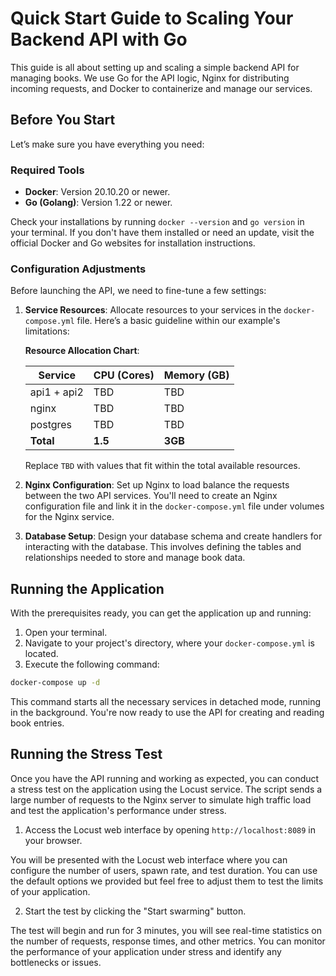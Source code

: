 # Quick Start Guide to Scaling Your Backend API with Go

This guide is all about setting up and scaling a simple backend API for managing books. We use Go for the API logic, Nginx for distributing incoming requests, and Docker to containerize and manage our services.

## Before You Start

Let’s make sure you have everything you need:

### Required Tools

- **Docker**: Version 20.10.20 or newer.
- **Go (Golang)**: Version 1.22 or newer.

Check your installations by running `docker --version` and `go version` in your terminal. If you don't have them installed or need an update, visit the official Docker and Go websites for installation instructions.

### Configuration Adjustments

Before launching the API, we need to fine-tune a few settings:

1. **Service Resources**: Allocate resources to your services in the `docker-compose.yml` file. Here’s a basic guideline within our example's limitations:

   **Resource Allocation Chart**:

   | Service     | CPU (Cores) | Memory (GB) |
   | ----------- | ----------- | ----------- |
   | api1 + api2 | TBD         | TBD         |
   | nginx       | TBD         | TBD         |
   | postgres    | TBD         | TBD         |
   | **Total**   | **1.5**     | **3GB**     |

   Replace `TBD` with values that fit within the total available resources.

2. **Nginx Configuration**: Set up Nginx to load balance the requests between the two API services. You'll need to create an Nginx configuration file and link it in the `docker-compose.yml` file under volumes for the Nginx service.

3. **Database Setup**: Design your database schema and create handlers for interacting with the database. This involves defining the tables and relationships needed to store and manage book data.

## Running the Application

With the prerequisites ready, you can get the application up and running:

1. Open your terminal.
2. Navigate to your project's directory, where your `docker-compose.yml` is located.
3. Execute the following command:

```bash
docker-compose up -d
```

This command starts all the necessary services in detached mode, running in the background. You're now ready to use the API for creating and reading book entries.

## Running the Stress Test

Once you have the API running and working as expected, you can conduct a stress test on the application using the Locust service. The script sends a large number of requests to the Nginx server to simulate high traffic load and test the application's performance under stress.

1. Access the Locust web interface by opening `http://localhost:8089` in your browser.

You will be presented with the Locust web interface where you can configure the number of users, spawn rate, and test duration. You can use the default options we provided but feel free to adjust them to test the limits of your application.

2. Start the test by clicking the "Start swarming" button.

The test will begin and run for 3 minutes, you will see real-time statistics on the number of requests, response times, and other metrics. You can monitor the performance of your application under stress and identify any bottlenecks or issues.
